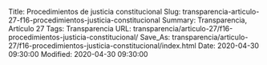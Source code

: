 Title: Procedimientos de justicia constitucional
Slug: transparencia-articulo-27-f16-procedimientos-justicia-constitucional
Summary: Transparencia, Artículo 27
Tags: Transparencia
URL: transparencia/articulo-27/f16-procedimientos-justicia-constitucional/
Save_As: transparencia/articulo-27/f16-procedimientos-justicia-constitucional/index.html
Date: 2020-04-30 09:30:00
Modified: 2020-04-30 09:30:00


 




